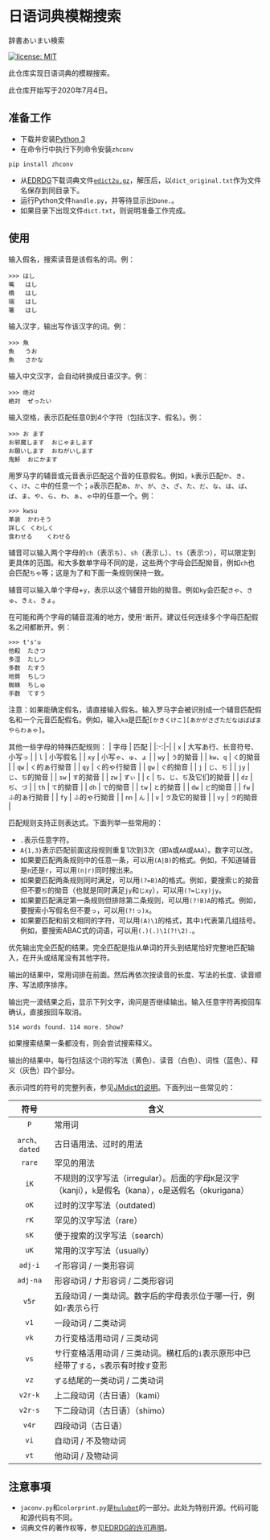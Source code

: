# 日语词典模糊搜索

辞書あいまい検索

[![license: MIT](https://img.shields.io/badge/license-MIT-blue.svg)](https://opensource.org/licenses/mit-license.php)

此仓库实现日语词典的模糊搜索。

此仓库开始写于2020年7月4日。

## 准备工作

* 下载并安装[Python 3](https://www.python.org/downloads/)
* 在命令行中执行下列命令安装`zhconv`  
```
pip install zhconv
```
* 从[EDRDG](http://ftp.edrdg.org/pub/Nihongo/00INDEX.html)下载词典文件[`edict2u.gz`](http://ftp.edrdg.org/pub/Nihongo/edict2u.gz)，解压后，以`dict_original.txt`作为文件名保存到同目录下。
* 运行Python文件`handle.py`，并等待显示出`Done.`。
* 如果目录下出现文件`dict.txt`，则说明准备工作完成。

## 使用

输入假名，搜索读音是该假名的词。例：
```
>>> はし
嘴	はし
橋	はし
端	はし
箸	はし
```

输入汉字，输出写作该汉字的词。例：
```
>>> 魚
魚	うお
魚	さかな
```

输入中文汉字，会自动转换成日语汉字。例：
```
>>> 绝对
絶対	ぜったい
```

输入空格，表示匹配任意0到4个字符（包括汉字、假名）。例：
```
>>> お ます
お邪魔します	おじゃまします
お願いします	おねがいします
鬼魣	おにかます
```

用罗马字的辅音或元音表示匹配这个音的任意假名。例如，`k`表示匹配`か`、`き`、`く`、`け`、`こ`中的任意一个；`a`表示匹配`あ`、`か`、`が`、`さ`、`ざ`、`た`、`だ`、`な`、`は`、`ば`、`ぱ`、`ま`、`や`、`ら`、`わ`、`ぁ`、`ゃ`中的任意一个。例：
```
>>> kwsu
革装	かわそう
詳しく	くわしく
食わせる	くわせる
```

辅音可以输入两个字母的`ch`（表示`ち`）、`sh`（表示`し`）、`ts`（表示`つ`），可以限定到更具体的范围。和大多数单字母不同的是，这些两个字母会匹配拗音，例如`ch`也会匹配`ちゃ`等；这是为了和下面一条规则保持一致。

辅音可以输入单个字母+`y`，表示以这个辅音开始的拗音。例如`ky`会匹配`きゃ`、`きゅ`、`きぇ`、`きょ`。

在可能和两个字母的辅音混淆的地方，使用`'`断开。建议任何连续多个字母匹配假名之间都断开。例：
```
>>> t's'u
他殺	たさつ
多湿	たしつ
多数	たすう
地質	ちしつ
蜘蛛	ちしゅ
手数	てすう
```

注意：如果能确定假名，请直接输入假名。输入罗马字会被识别成一个辅音匹配假名和一个元音匹配假名。例如，输入`ka`是匹配`[かきくけこ][あかがさざただなはばぱまやらわぁゃ]`。

其他一些字母的特殊匹配规则：
| 字母 | 匹配 |
|:-:|-|
| `x` | 大写あ行、长音符号、小写`っ` |
| `l` | 小写假名 |
| `xy` | 小写`ゃ`、`ゅ`、`ょ` |
| `wy` | `う`的拗音 |
| `kw`、`q` | `く`的拗音 |
| `qw` | `く`的ぁ行拗音 |
| `qy` | `く`的ゃ行拗音 |
| `gw` | `ぐ`的拗音 |
| `j` | `じ`、`ぢ` |
| `jy` | `じ`、`ぢ`的拗音 |
| `sw` | `す`的拗音 |
| `zw` | `ずぃ` |
| `c` | `ち`、`じ`、`ぢ`及它们的拗音 |
| `dz` | `ぢ`、`づ` |
| `th` | `て`的拗音 |
| `dh` | `で`的拗音 |
| `tw` | `と`的拗音 |
| `dw` | `ど`的拗音 |
| `fw` | `ふ`的ぁ行拗音 |
| `fy` | `ふ`的ゃ行拗音 |
| `nn` | `ん` |
| `v` | `ゔ`及它的拗音 |
| `vy` | `ゔ`的拗音 |

匹配规则支持正则表达式。下面列举一些常用的：
* `.`表示任意字符。
* `A{1,3}`表示匹配前面这段规则重复1次到3次（即`A`或`AA`或`AAA`）。数字可以改。
* 如果要匹配两条规则中的任意一条，可以用`(A|B)`的格式。例如，不知道辅音是`n`还是`r`，可以用`(n|r)`同时搜出来。
* 如果要匹配两条规则同时满足，可以用`(?=B)A`的格式。例如，要搜索`じ`的拗音但不要`ぢ`的拗音（也就是同时满足`jy`和`じxy`），可以用`(?=じxy)jy`。
* 如果要匹配满足第一条规则但排除第二条规则，可以用`(?!B)A`的格式。例如，要搜索小写假名但不要`っ`，可以用`(?!っ)x`。
* 如果要匹配和前文相同的字符，可以用`(A)\1`的格式，其中`1`代表第几组括号。例如，要搜索ABAC式的词语，可以用`(.)(.)\1(?!\2).`。

优先输出完全匹配的结果。完全匹配是指从单词的开头到结尾恰好完整地匹配输入，在开头或结尾没有其他字符。

输出的结果中，常用词排在前面。然后再依次按读音的长度、写法的长度、读音顺序、写法顺序排序。

输出完一波结果之后，显示下列文字，询问是否继续输出。输入任意字符再按回车确认，直接按回车取消。
```
514 words found. 114 more. Show?
```

如果搜索结果一条都没有，则会尝试搜索释义。

输出的结果中，每行包括这个词的写法（黄色）、读音（白色）、词性（蓝色）、释义（灰色）四个部分。

表示词性的符号的完整列表，参见[JMdict的说明](https://www.edrdg.org/jmdict/jmdict_dtd_h.html)。下面列出一些常见的：

| 符号 | 含义 |
|:-:|-|
| `P` | 常用词 |
| `arch`、`dated` | 古日语用法、过时的用法 |
| `rare` | 罕见的用法 |
| `iK` | 不规则的汉字写法（irregular）。后面的字母`K`是汉字（kanji），`k`是假名（kana），`o`是送假名（okurigana） |
| `oK` | 过时的汉字写法（outdated） |
| `rK` | 罕见的汉字写法（rare） |
| `sK` | 便于搜索的汉字写法（search） |
| `uK` | 常用的汉字写法（usually） |
| `adj-i` | イ形容词 / 一类形容词 |
| `adj-na` | 形容动词 / ナ形容词 / 二类形容词 |
| `v5r` | 五段动词 / 一类动词。数字后的字母表示位于哪一行，例如`r`表示ら行 |
| `v1` | 一段动词 / 二类动词 |
| `vk` | カ行变格活用动词 / 三类动词 |
| `vs` | サ行变格活用动词 / 三类动词。横杠后的`i`表示原形中已经带了`する`，`s`表示有时按`す`变形 |
| `vz` | `ずる`结尾的一类动词 / 二类动词 |
| `v2r-k` | 上二段动词（古日语）（kami） |
| `v2r-s` | 下二段动词（古日语）（shimo） |
| `v4r` | 四段动词（古日语） |
| `vi` | 自动词 / 不及物动词 |
| `vt` | 他动词 / 及物动词 |

## 注意事項

* `jaconv.py`和`colorprint.py`是[`hulubot`](https://github.com/huxiangyou/hulubot)的一部分。此处为特别开源。代码可能和源代码有不同。
* 词典文件的著作权等，参见[EDRDG的许可声明](https://www.edrdg.org/edrdg/licence.html)。
